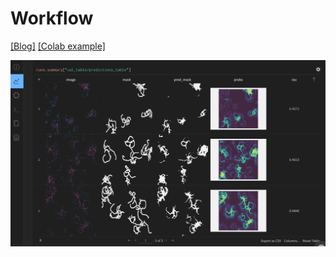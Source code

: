 # Workflow

[[Blog]](https://alkzar90.cl/blog/2023-02-14-a-deep-learning-project-workflow-part-1/)
[[Colab example]](https://colab.research.google.com/drive/1tCN__7HxJ61WFUm14kr6ziloNaOH9Def?usp=sharing)


![](https://github.com/alcazar90/cell-segmentation/raw/main/assets/w%26b-project-summary-table.png)



